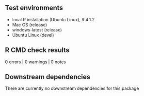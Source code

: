 ## Test environments
* local R installation (Ubuntu Linux), R 4.1.2  
* Mac OS (release)
* windows-latest (release)
* Ubuntu Linux (devel)

## R CMD check results

0 errors | 0 warnings | 0 notes


## Downstream dependencies

There are currently no downstream dependencies for this package
